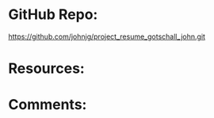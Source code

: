# GitHub Repo:
https://github.com/johnjg/project_resume_gotschall_john.git

# Resources:


# Comments:
